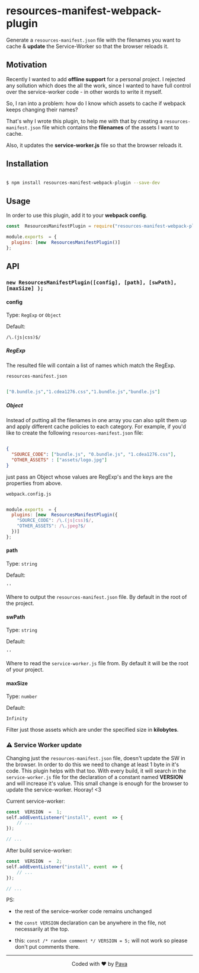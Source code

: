 
# resources-manifest-webpack-plugin

  

Generate a ```resources-manifest.json``` file with the filenames you want to cache & **update** the Service-Worker so that the browser reloads it.

  

## Motivation

  

Recently I wanted to add **offline support** for a personal project. I rejected any sollution which does the all the work, since I wanted to have full control over the service-worker code - in other words to write it myself.

  

So, I ran into a problem: how do I know which assets to cache if webpack keeps changing their names?

  

That's why I wrote this plugin, to help me with that by creating a ```resources-manifest.json``` file which contains the **filenames** of the assets I want to cache.

  

Also, it updates the **service-worker.js** file so that the browser reloads it.

  

## Installation

  

```bash

$ npm install resources-manifest-webpack-plugin --save-dev

```

  

## Usage

  

In order to use this plugin, add it to your **webpack config**.
```js
const  ResourcesManifestPlugin = require("resources-manifest-webpack-plugin");

module.exports  = {
  plugins: [new  ResourcesManifestPlugin()]
};
```
  

## API

  

### ```new ResourcesManifestPlugin([config], [path], [swPath], [maxSize] );```

  

#### config

Type: `RegExp` or `Object` <br/>

Default:

```
/\.(js|css)$/
```

##### RegExp

The resulted file will contain a list of names which match the RegExp.

```resources-manifest.json```
```json

["0.bundle.js","1.cdea1276.css","1.bundle.js","bundle.js"]

```
##### Object
  
Instead of putting all the filenames in one array you can also split them up and apply different cache policies to each category. For example, if you'd like to create the following ```resources-manifest.json``` file:

  

```json

{
  "SOURCE_CODE": ["bundle.js", "0.bundle.js", "1.cdea1276.css"],
  "OTHER_ASSETS" : ["assets/logo.jpg"]
}
```

just pass an Object whose values are RegExp's and the keys are the properties from above.

  
`webpack.config.js`
```js

module.exports  = {
  plugins: [new  ResourcesManifestPlugin({
    "SOURCE_CODE": /\.(js|css)$/,
    "OTHER_ASSETS": /\.jpeg?$/
  })]
};
```

#### path

Type: `string`

Default:
```
''
```

Where to output the `resources-manifest.json` file. By default in the root of the project.

#### swPath
Type: `string`

Default:
```
''
```

Where to read the `service-worker.js` file from. By default it will be the root of your project.


#### maxSize
Type: `number` 

Default:
```
Infinity
```

Filter just those assets which are under the specified size in **kilobytes**.


### ⚠ Service Worker update

Changing just the ```resources-manifest.json``` file, doesn't update the SW in the browser. In order to do this we need to change at least 1 byte in it's code. This plugin helps with that too. With every build, it will search in the ```service-worker.js``` file for the declaration of a constant named **VERSION** and will increase it's value. This small change is enough for the browser to update the service-worker. Hooray! <3

Current service-worker:

```js
const  VERSION  =  1;
self.addEventListener("install", event  => {
	// ...
});

// ...
```
 
After build service-worker:

```js
const  VERSION  =  2;
self.addEventListener("install", event  => {
	// ...
});

// ...
```

PS:

* the rest of the service-worker code remains unchanged

* the ```const VERSION``` declaration can be anywhere in the file, not necessarily at the top.

* this: ```const /* random comment */ VERSION = 5;``` will not work so please don't put comments there.

<hr/>

<p  align="center"> Coded with ❤ by <a  href="https://iampava.com"> Pava </a>  </p>
